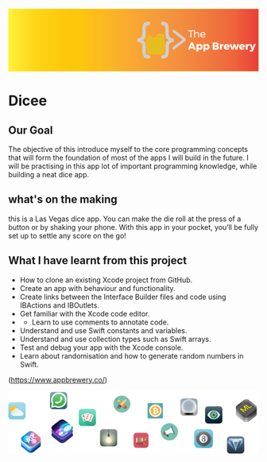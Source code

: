 ![App Brewery Banner](Documentation/AppBreweryBanner.png)

# Dicee

## Our Goal

The objective of this introduce myself to the core programming concepts that will form the foundation of most of the apps I will build in the future. I will be practising in this app lot of important programming knowledge, while building a neat dice app.

## what's on the making

this is a Las Vegas dice app. You can make the die roll at the press of a button or by shaking your phone. With this app in your pocket, you’ll be fully set up to settle any score on the go!


## What I have learnt from this project

* How to clone an existing Xcode project from GitHub.
* Create an app with behaviour and functionality.
* Create links between the Interface Builder files and code using IBActions and IBOutlets.
* Get familiar with the Xcode code editor.
* * Learn to use comments to annotate code.
* Understand and use Swift constants and variables.
* Understand and use collection types such as Swift arrays.
* Test and debug your app with the Xcode console.
* Learn about randomisation and how to generate random numbers in Swift.


(https://www.appbrewery.co/)

![End Banner](Documentation/readme-end-banner.png)

